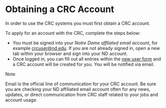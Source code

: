# Obtaining a CRC Account

In order to use the CRC systems you must first obtain a CRC account.

To apply for an account with the CRC, complete the steps below:

- You must be signed into your *Notre Dame affliated email account*, for example <crcuser@nd.edu>. If you are not already signed in, open a new tab within your browser and sign into your ND account.
- Once logged in, you can fill out all entries within the [new user form](https://docs.google.com/a/nd.edu/forms/d/e/1FAIpQLSeeGPVf09NQAzwzQa-RcrDm2X3GeCufq1ObhdzVfLftbUGNsA/viewform) and a CRC account will be created for you. You will be notified via email.

> [!NOTE]
> Email is the official line of communication for your CRC account. Be sure you are checking your ND affiliated email account often for any news, updates, or direct communication from CRC staff related to your jobs and account usage.
